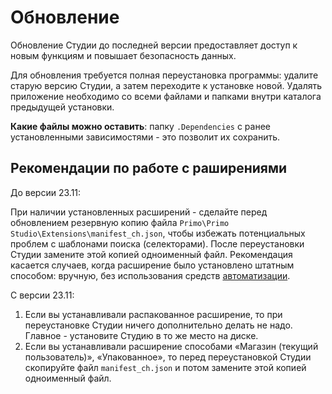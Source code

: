 # Обновление 

Обновление Студии до последней версии предоставляет доступ к новым функциям и повышает безопасность данных. 

Для обновления требуется полная переустановка программы: удалите старую версию Студии, а затем переходите к установке новой. Удалять приложение необходимо со всеми файлами и папками внутри каталога предыдущей установки.

**Какие файлы можно оставить**: папку `.Dependencies` с ранее установленными зависимостями - это позволит их сохранить.

## Рекомендации по работе с раширениями

До версии 23.11:

При наличии установленных расширений - сделайте перед обновлением резервную копию файла `Primo\Primo Studio\Extensions\manifest_ch.json`, чтобы избежать потенциальных проблем с шаблонами поиска (селекторами). После переустановки Студии замените этой копией одноименный файл. Рекомендация касается случаев, когда расширение было установлено штатным способом: вручную, без использования средств [автоматизации](https://docs.primo-rpa.ru/primo-rpa/primo-studio/settings/autoinstall-browser-extension).

С версии 23.11:

1. Если вы устанавливали распакованное расширение, то при переустановке Студии ничего дополнительно делать не надо. Главное - установите Студию в то же место на диске.
2. Если вы устанавливали расширение способами «Магазин (текущий пользователь)», «Упакованное», то перед переустановкой Студии скопируйте файл `manifest_ch.json` и потом замените этой копией одноименный файл. 


